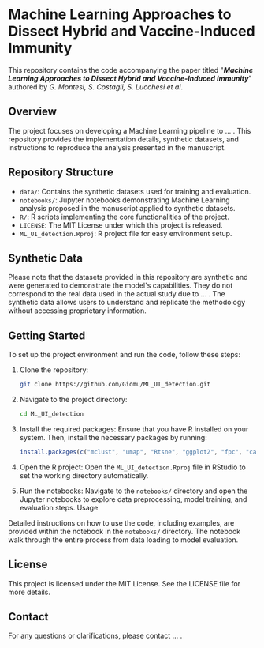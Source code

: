 # Machine Learning Approaches to Dissect Hybrid and Vaccine-Induced Immunity

This repository contains the code accompanying the paper titled "***Machine Learning Approaches to Dissect Hybrid and Vaccine-Induced Immunity***" authored by *G. Montesi, S. Costagli, S. Lucchesi et al*.

## Overview

The project focuses on developing a Machine Learning pipeline to ... . This repository provides the implementation details, synthetic datasets, and instructions to reproduce the analysis presented in the manuscript.

## Repository Structure

-   `data/`: Contains the synthetic datasets used for training and evaluation.
-   `notebooks/`: Jupyter notebooks demonstrating Machine Learning analysis proposed in the manuscript applied to synthetic datasets.
-   `R/`: R scripts implementing the core functionalities of the project.
-   `LICENSE`: The MIT License under which this project is released.
-   `ML_UI_detection.Rproj`: R project file for easy environment setup.

## Synthetic Data

Please note that the datasets provided in this repository are synthetic and were generated to demonstrate the model's capabilities. They do not correspond to the real data used in the actual study due to ... . The synthetic data allows users to understand and replicate the methodology without accessing proprietary information.

## Getting Started

To set up the project environment and run the code, follow these steps:

1.  Clone the repository:

    ``` bash
    git clone https://github.com/Giomu/ML_UI_detection.git
    ```

2.  Navigate to the project directory:

    ``` bash
    cd ML_UI_detection
    ```

3.  Install the required packages: Ensure that you have R installed on your system. Then, install the necessary packages by running:

    ``` r
    install.packages(c("mclust", "umap", "Rtsne", "ggplot2", "fpc", "caret", "dplyr"))
    ```

4.  Open the R project: Open the `ML_UI_detection.Rproj` file in RStudio to set the working directory automatically.

5.  Run the notebooks: Navigate to the `notebooks/` directory and open the Jupyter notebooks to explore data preprocessing, model training, and evaluation steps. Usage

Detailed instructions on how to use the code, including examples, are provided within the notebook in the `notebooks/` directory. The notebook walk through the entire process from data loading to model evaluation.

## License

This project is licensed under the MIT License. See the LICENSE file for more details.

## Contact

For any questions or clarifications, please contact ... .
